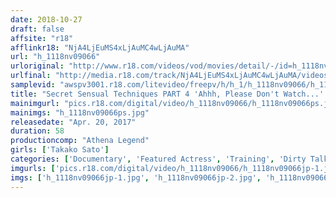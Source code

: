 ```yaml
---
date: 2018-10-27
draft: false
affsite: "r18"
afflinkr18: "NjA4LjEuMS4xLjAuMC4wLjAuMA"
url: "h_1118nv09066"
urloriginal: "http://www.r18.com/videos/vod/movies/detail/-/id=h_1118nv09066"
urlfinal: "http://media.r18.com/track/NjA4LjEuMS4xLjAuMC4wLjAuMA/videos/vod/movies/detail/-/id=h_1118nv09066"
samplevid: "awspv3001.r18.com/litevideo/freepv/h/h_1/h_1118nv09066/h_1118nv09066_dmb_s.mp4"
title: "Secret Sensual Techniques PART 4 'Ahhh, Please Don't Watch...' Yoshiko Sato"
mainimgurl: "pics.r18.com/digital/video/h_1118nv09066/h_1118nv09066ps.jpg"
mainimgs: "h_1118nv09066ps.jpg"
releasedate: "Apr. 20, 2017"
duration: 58
productioncomp: "Athena Legend"
girls: ['Takako Sato']
categories: ['Documentary', 'Featured Actress', 'Training', 'Dirty Talk', 'Fingering']
imgurls: ['pics.r18.com/digital/video/h_1118nv09066/h_1118nv09066jp-1.jpg', 'pics.r18.com/digital/video/h_1118nv09066/h_1118nv09066jp-2.jpg', 'pics.r18.com/digital/video/h_1118nv09066/h_1118nv09066jp-3.jpg', 'pics.r18.com/digital/video/h_1118nv09066/h_1118nv09066jp-4.jpg', 'pics.r18.com/digital/video/h_1118nv09066/h_1118nv09066jp-5.jpg', 'pics.r18.com/digital/video/h_1118nv09066/h_1118nv09066jp-6.jpg', 'pics.r18.com/digital/video/h_1118nv09066/h_1118nv09066jp-7.jpg', 'pics.r18.com/digital/video/h_1118nv09066/h_1118nv09066jp-8.jpg', 'pics.r18.com/digital/video/h_1118nv09066/h_1118nv09066jp-9.jpg', 'pics.r18.com/digital/video/h_1118nv09066/h_1118nv09066jp-10.jpg', 'pics.r18.com/digital/video/h_1118nv09066/h_1118nv09066jp-11.jpg', 'pics.r18.com/digital/video/h_1118nv09066/h_1118nv09066jp-12.jpg', 'pics.r18.com/digital/video/h_1118nv09066/h_1118nv09066jp-13.jpg', 'pics.r18.com/digital/video/h_1118nv09066/h_1118nv09066jp-14.jpg', 'pics.r18.com/digital/video/h_1118nv09066/h_1118nv09066jp-15.jpg', 'pics.r18.com/digital/video/h_1118nv09066/h_1118nv09066jp-16.jpg', 'pics.r18.com/digital/video/h_1118nv09066/h_1118nv09066jp-17.jpg', 'pics.r18.com/digital/video/h_1118nv09066/h_1118nv09066jp-18.jpg', 'pics.r18.com/digital/video/h_1118nv09066/h_1118nv09066jp-19.jpg', 'pics.r18.com/digital/video/h_1118nv09066/h_1118nv09066jp-20.jpg']
imgs: ['h_1118nv09066jp-1.jpg', 'h_1118nv09066jp-2.jpg', 'h_1118nv09066jp-3.jpg', 'h_1118nv09066jp-4.jpg', 'h_1118nv09066jp-5.jpg', 'h_1118nv09066jp-6.jpg', 'h_1118nv09066jp-7.jpg', 'h_1118nv09066jp-8.jpg', 'h_1118nv09066jp-9.jpg', 'h_1118nv09066jp-10.jpg', 'h_1118nv09066jp-11.jpg', 'h_1118nv09066jp-12.jpg', 'h_1118nv09066jp-13.jpg', 'h_1118nv09066jp-14.jpg', 'h_1118nv09066jp-15.jpg', 'h_1118nv09066jp-16.jpg', 'h_1118nv09066jp-17.jpg', 'h_1118nv09066jp-18.jpg', 'h_1118nv09066jp-19.jpg', 'h_1118nv09066jp-20.jpg']
---
```

